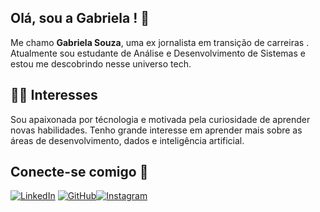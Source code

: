  ## Olá, sou a Gabriela ! 👋
 Me chamo **Gabriela Souza**, uma ex jornalista em transição de carreiras
 . Atualmente sou estudante de Análise e Desenvolvimento de Sistemas e estou me descobrindo nesse universo tech.

 ## 👩‍💻 Interesses
 Sou apaixonada por técnologia e motivada pela curiosidade de aprender novas habilidades. Tenho grande interesse em aprender mais sobre as áreas de desenvolvimento, dados e inteligência artificial. 


 ##  Conecte-se comigo 🤳
 [![LinkedIn](https://img.shields.io/badge/LinkedIn-0077B5?style=for-the-badge&logo=linkedin&logoColor=white)](https://www.linkedin.com/in/gabrielaprado-s/)
[![GitHub](https://img.shields.io/badge/GitHub-100000?style=for-the-badge&logo=github&logoColor=white)](https://github.com/Gabee-p)[![Instagram](https://img.shields.io/badge/-Instagram-%23E4405F?style=for-the-badge&logo=instagram&logoColor=white)](https://www.instagram.com/gabeep_)


